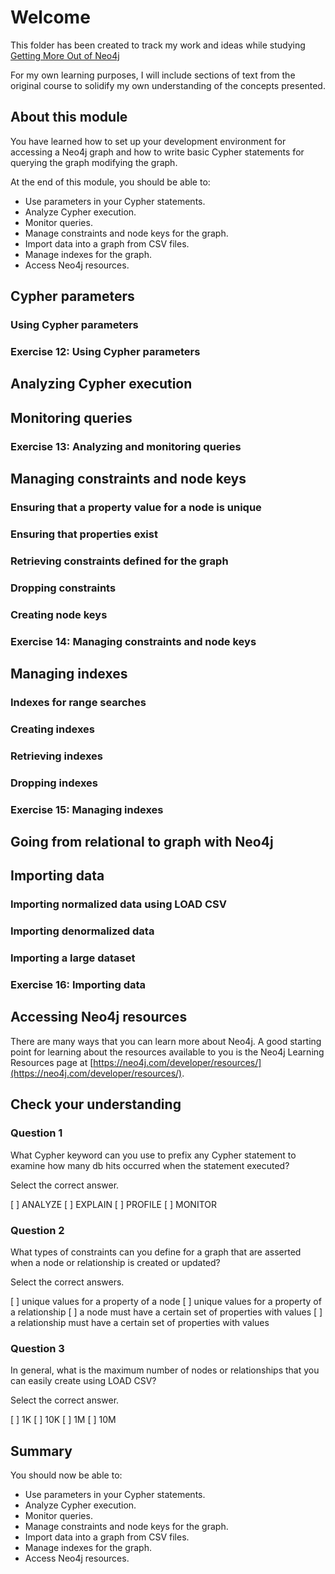 # Welcome

This folder has been created to track my work and ideas while studying [Getting More Out of Neo4j](https://neo4j.com/graphacademy/online-training/introduction-to-neo4j/part-7/)

For my own learning purposes, I will include sections of text from the original course to solidify my own understanding of the concepts presented.

## About this module

You have learned how to set up your development environment for accessing a Neo4j graph and how to write basic Cypher statements for querying the graph modifying the graph.

At the end of this module, you should be able to:

+ Use parameters in your Cypher statements.
+ Analyze Cypher execution.
+ Monitor queries.
+ Manage constraints and node keys for the graph.
+ Import data into a graph from CSV files.
+ Manage indexes for the graph.
+ Access Neo4j resources.

## Cypher parameters

### Using Cypher parameters

### Exercise 12: Using Cypher parameters

## Analyzing Cypher execution

## Monitoring queries

### Exercise 13: Analyzing and monitoring queries

## Managing constraints and node keys

### Ensuring that a property value for a node is unique

### Ensuring that properties exist

### Retrieving constraints defined for the graph

### Dropping constraints

### Creating node keys

### Exercise 14: Managing constraints and node keys

## Managing indexes

### Indexes for range searches

### Creating indexes

### Retrieving indexes

### Dropping indexes

### Exercise 15: Managing indexes

## Going from relational to graph with Neo4j

## Importing data

### Importing normalized data using LOAD CSV

### Importing denormalized data

### Importing a large dataset

### Exercise 16: Importing data

## Accessing Neo4j resources

There are many ways that you can learn more about Neo4j. A good starting point for learning about the resources available to you is the Neo4j Learning Resources page at [https://neo4j.com/developer/resources/](https://neo4j.com/developer/resources/).

## Check your understanding

### Question 1

What Cypher keyword can you use to prefix any Cypher statement to examine how many db hits occurred when the statement executed?

Select the correct answer.

[ ] ANALYZE
[ ] EXPLAIN
[ ] PROFILE
[ ] MONITOR

### Question 2

What types of constraints can you define for a graph that are asserted when a node or relationship is created or updated?

Select the correct answers.

[ ] unique values for a property of a node
[ ] unique values for a property of a relationship
[ ] a node must have a certain set of properties with values
[ ] a relationship must have a certain set of properties with values

### Question 3

In general, what is the maximum number of nodes or relationships that you can easily create using LOAD CSV?

Select the correct answer.

[ ] 1K
[ ] 10K
[ ] 1M
[ ] 10M

## Summary

You should now be able to:

+ Use parameters in your Cypher statements.
+ Analyze Cypher execution.
+ Monitor queries.
+ Manage constraints and node keys for the graph.
+ Import data into a graph from CSV files.
+ Manage indexes for the graph.
+ Access Neo4j resources.
